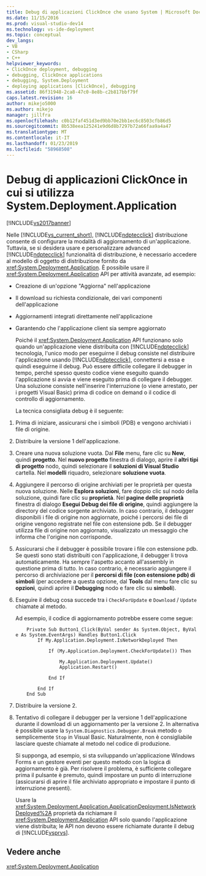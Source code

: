 ```yaml
---
title: Debug di applicazioni ClickOnce che usano System | Microsoft Docs
ms.date: 11/15/2016
ms.prod: visual-studio-dev14
ms.technology: vs-ide-deployment
ms.topic: conceptual
dev_langs:
- VB
- CSharp
- C++
helpviewer_keywords:
- ClickOnce deployment, debugging
- debugging, ClickOnce applications
- debugging, System.Deployment
- deploying applications [ClickOnce], debugging
ms.assetid: 86f31948-2ca8-47c0-8e8b-c2b817bbf79f
caps.latest.revision: 16
author: mikejo5000
ms.author: mikejo
manager: jillfra
ms.openlocfilehash: c0b12faf451d3ed9bb70e2bb1ec6c8503cfb86d5
ms.sourcegitcommit: 8b538eea125241e9d6d8b7297b72a66faa9a4a47
ms.translationtype: MT
ms.contentlocale: it-IT
ms.lasthandoff: 01/23/2019
ms.locfileid: "58968508"
---
```

# <a name="debugging-clickonce-applications-that-use-systemdeploymentapplication"></a>Debug di applicazioni ClickOnce in cui si utilizza System.Deployment.Application
[!INCLUDE[vs2017banner](../includes/vs2017banner.md)]

Nelle [!INCLUDE[vs_current_short](../includes/vs-current-short-md.md)], [!INCLUDE[ndptecclick](../includes/ndptecclick-md.md)] distribuzione consente di configurare la modalità di aggiornamento di un'applicazione. Tuttavia, se si desidera usare e personalizzare advanced [!INCLUDE[ndptecclick](../includes/ndptecclick-md.md)] funzionalità di distribuzione, è necessario accedere al modello di oggetto di distribuzione fornito da <xref:System.Deployment.Application>. È possibile usare il <xref:System.Deployment.Application> API per attività avanzate, ad esempio:  
  
- Creazione di un'opzione "Aggiorna" nell'applicazione  
  
- Il download su richiesta condizionale, dei vari componenti dell'applicazione  
  
- Aggiornamenti integrati direttamente nell'applicazione  
  
- Garantendo che l'applicazione client sia sempre aggiornato  
  
  Poiché il <xref:System.Deployment.Application> API funzionano solo quando un'applicazione viene distribuita con [!INCLUDE[ndptecclick](../includes/ndptecclick-md.md)] tecnologia, l'unico modo per eseguirne il debug consiste nel distribuire l'applicazione usando [!INCLUDE[ndptecclick](../includes/ndptecclick-md.md)], connettersi a essa e quindi eseguirne il debug. Può essere difficile collegare il debugger in tempo, perché spesso questo codice viene eseguito quando l'applicazione si avvia e viene eseguito prima di collegare il debugger. Una soluzione consiste nell'inserire l'interruzione (o viene arrestato, per i progetti Visual Basic) prima di codice on demand o il codice di controllo di aggiornamento.  
  
  La tecnica consigliata debug è il seguente:  
  
1. Prima di iniziare, assicurarsi che i simboli (PDB) e vengono archiviati i file di origine.  
  
2. Distribuire la versione 1 dell'applicazione.  
  
3. Creare una nuova soluzione vuota. Dal **File** menu, fare clic su **New**, quindi **progetto**. Nel **nuovo progetto** finestra di dialogo, aprire il **altri tipi di progetto** nodo, quindi selezionare il **soluzioni di Visual Studio** cartella. Nel **modelli** riquadro, selezionare **soluzione vuota**.  
  
4. Aggiungere il percorso di origine archiviati per le proprietà per questa nuova soluzione. Nelle **Esplora soluzioni**, fare doppio clic sul nodo della soluzione, quindi fare clic su **proprietà**. Nel **pagine delle proprietà** finestra di dialogo **Esegui Debug dei file di origine**, quindi aggiungere la directory del codice sorgente archiviato. In caso contrario, il debugger disponibili i file di origine non aggiornate, poiché i percorsi dei file di origine vengono registrate nel file con estensione pdb. Se il debugger utilizza file di origine non aggiornato, visualizzato un messaggio che informa che l'origine non corrisponde.  
  
5. Assicurarsi che il debugger è possibile trovare i file con estensione pdb. Se questi sono stati distribuiti con l'applicazione, il debugger li trova automaticamente. Ha sempre l'aspetto accanto all'assembly in questione prima di tutto. In caso contrario, è necessario aggiungere il percorso di archiviazione per il **percorsi di file (con estensione pdb) di simboli** (per accedere a questa opzione, dal **Tools** dal menu fare clic su **opzioni**, quindi aprire il  **Debugging** nodo e fare clic su **simboli**).  
  
6. Eseguire il debug cosa succede tra i `CheckForUpdate` e `Download` / `Update` chiamate al metodo.  
  
    Ad esempio, il codice di aggiornamento potrebbe essere come segue:  
  
   ```  
       Private Sub Button1_Click(ByVal sender As System.Object, ByVal e As System.EventArgs) Handles Button1.Click  
           If My.Application.Deployment.IsNetworkDeployed Then  
  
               If (My.Application.Deployment.CheckForUpdate()) Then  
  
                   My.Application.Deployment.Update()  
                   Application.Restart()  
  
               End If  
  
           End If  
       End Sub  
   ```  
  
7. Distribuire la versione 2.  
  
8. Tentativo di collegare il debugger per la versione 1 dell'applicazione durante il download di un aggiornamento per la versione 2. In alternativa è possibile usare la `System.Diagnostics.Debugger.Break` metodo o semplicemente `Stop` in Visual Basic. Naturalmente, non è consigliabile lasciare queste chiamate al metodo nel codice di produzione.  
  
    Si supponga, ad esempio, si sta sviluppando un'applicazione Windows Forms e un gestore eventi per questo metodo con la logica di aggiornamento è già. Per risolvere il problema, è sufficiente collegare prima il pulsante è premuto, quindi impostare un punto di interruzione (assicurarsi di aprire il file archiviato appropriato e impostare il punto di interruzione presenti).  
  
   Usare la <xref:System.Deployment.Application.ApplicationDeployment.IsNetworkDeployed%2A> proprietà da richiamare il <xref:System.Deployment.Application> API solo quando l'applicazione viene distribuita; le API non devono essere richiamate durante il debug di [!INCLUDE[vsprvs](../includes/vsprvs-md.md)].  
  
## <a name="see-also"></a>Vedere anche  
 <xref:System.Deployment.Application>
